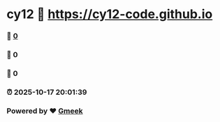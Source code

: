# cy12 :link: https://cy12-code.github.io 
### :page_facing_up: [0](https://cy12-code.github.io/tag.html) 
### :speech_balloon: 0 
### :hibiscus: 0 
### :alarm_clock: 2025-10-17 20:01:39 
### Powered by :heart: [Gmeek](https://github.com/Meekdai/Gmeek)
